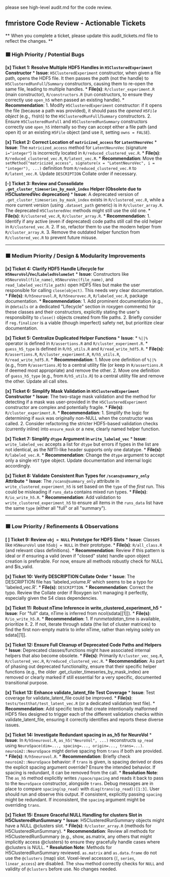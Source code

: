 please see high-level audit.md for the code review.

## fmristore Code Review - Actionable Tickets

** When you complete a ticket, please update this audit_tickets.md file to reflect the changes. **

### 🟥 High Priority / Potential Bugs

**[x] Ticket 1: Resolve Multiple HDF5 Handles in `H5ClusteredExperiment` Constructor**
    *   **Issue**: `H5ClusteredExperiment` constructor, when given a file path, opens the HDF5 file. It then passes the *path* (not the handle) to `H5ClusteredRunFull`/`Summary` constructors, causing them to re-open the same file, leading to multiple handles.
    *   **File(s)**: `R/cluster_experiment.R` (main constructor), `R/constructors.R` (run constructors, to ensure they correctly use `open_h5` when passed an existing handle).
    *   **Recommendation**:
        1.  Modify `H5ClusteredExperiment` constructor: if it opens the file (because a path was provided), it should pass the *opened `H5File` object* (e.g., `fh$h5`) to the `H5ClusteredRunFull`/`Summary` constructors.
        2.  Ensure `H5ClusteredRunFull` and `H5ClusteredRunSummary` constructors correctly use `open_h5` internally so they can accept either a file path (and open it) or an existing `H5File` object (and use it, setting `owns = FALSE`).

**[x] Ticket 2: Correct Location of `matricized_access` for `LatentNeuroVec`**
    *   **Issue**: The `matricized_access` method for `LatentNeuroVec` (signature `i="integer"`) is incorrectly located in `R/reduced_clustered_vec.R`.
    *   **File(s)**: `R/reduced_clustered_vec.R`, `R/latent_vec.R`.
    *   **Recommendation**: Move the `setMethod("matricized_access", signature(x = "LatentNeuroVec", i = "integer"), ...)` definition from `R/reduced_clustered_vec.R` to `R/latent_vec.R`. Update `DESCRIPTION` Collate order if necessary.

**[-] Ticket 3: Review and Consolidate `.get_cluster_timeseries_by_mask_index` Helper (Obsolete due to H5ClusteredVec deprecation)**
    *   **Issue**: A deprecated version of `.get_cluster_timeseries_by_mask_index` exists in `R/clustered_vec.R`, while a more current version (using `.dataset_path` generic) is in `R/cluster_array.R`. The deprecated `H5ClusteredVec` methods might still use the old one.
    *   **File(s)**: `R/clustered_vec.R`, `R/cluster_array.R`.
    *   **Recommendation**:
        1.  Identify if any active (even if deprecated) code paths still call the old helper in `R/clustered_vec.R`.
        2.  If so, refactor them to use the modern helper from `R/cluster_array.R`.
        3.  Remove the outdated helper function from `R/clustered_vec.R` to prevent future misuse.

---

### 🟧 Medium Priority / Design & Modularity Improvements

**[x] Ticket 4: Clarify HDF5 Handle Lifecycle for `H5NeuroVol`/`Vec`/`LabeledVolumeSet`**
    *   **Issue**: Constructors like `H5NeuroVol(file_name)`, `H5NeuroVec(file_name)`, and `read_labeled_vec(file_path)` open HDF5 files but make the user responsible for calling `close(object)`. This needs very clear documentation.
    *   **File(s)**: `R/h5neurovol.R`, `R/h5neurovec.R`, `R/labeled_vec.R`, package documentation.
    *   **Recommendation**:
        1.  Add prominent documentation (e.g., in `@details` or a dedicated "Lifecycle" section in roxygen comments) for these classes and their constructors, explicitly stating the user's responsibility to `close()` objects created from file paths.
        2.  Briefly consider if `reg.finalizer` is a viable (though imperfect) safety net, but prioritize clear documentation.

**[x] Ticket 5: Centralize Duplicated Helper Functions**
    *   **Issue**:
        *   `%||%` operator is defined in `R/assertions.R` and `R/cluster_experiment.R`.
        *   `guess_h5_type` is defined in `R/h5_utils.R` and `R/read_write_hdf5.R`.
    *   **File(s)**: `R/assertions.R`, `R/cluster_experiment.R`, `R/h5_utils.R`, `R/read_write_hdf5.R`.
    *   **Recommendation**:
        1.  Move one definition of `%||%` (e.g., from `R/assertions.R`) to a central utility file (or keep in `R/assertions.R` if deemed most appropriate) and remove the other.
        2.  Move one definition of `guess_h5_type` (e.g., from `R/h5_utils.R`) to a central utility file and remove the other. Update all call sites.

**[x] Ticket 6: Simplify Mask Validation in `H5ClusteredExperiment` Constructor**
    *   **Issue**: The two-stage mask validation and the method for detecting if a mask was user-provided in the `H5ClusteredExperiment` constructor are complex and potentially fragile.
    *   **File(s)**: `R/cluster_experiment.R`.
    *   **Recommendation**:
        1.  Simplify the logic for determining if `mask` was originally non-NULL when the constructor was called.
        2.  Consider refactoring the stricter HDF5-based validation checks (currently inline) into `ensure_mask` or a new, clearly named helper function.

**[x] Ticket 7: Simplify `dtype` Argument in `write_labeled_vec`**
    *   **Issue**: `write_labeled_vec` accepts a list for `dtype` but errors if types in the list are not identical, as the NIfTI-like header supports only one datatype.
    *   **File(s)**: `R/labeled_vec.R`.
    *   **Recommendation**: Change the `dtype` argument to accept only a single `H5T` type object. Update documentation and internal logic accordingly.

**[x] Ticket 8: Validate Consistent Run Types for `/scans@summary_only` Attribute**
    *   **Issue**: The `/scans@summary_only` attribute in `write_clustered_experiment_h5` is set based on the `type` of the *first* run. This could be misleading if `runs_data` contains mixed run types.
    *   **File(s)**: `R/io_write_h5.R`.
    *   **Recommendation**: Add validation to `write_clustered_experiment_h5` to ensure all items in the `runs_data` list have the same `type` (either all "full" or all "summary").

---

### 🟦 Low Priority / Refinements & Observations

**[ ] Ticket 9: Review `obj = NULL` Prototype for HDF5 Slots**
    *   **Issue**: Classes like `H5NeuroVol` use `h5obj = NULL` in their prototype.
    *   **File(s)**: `R/all_class.R` (and relevant class definitions).
    *   **Recommendation**: Review if this pattern is ideal or if ensuring a valid (even if "closed" state) handle upon object creation is preferable. For now, ensure all methods robustly check for NULL and $is_valid.

**[x] Ticket 10: Verify DESCRIPTION Collate Order**
    *   **Issue**: The DESCRIPTION file has 'labeled_volume.R' which seems to be a typo for 'labeled_vec.R'.
    *   **File(s)**: `DESCRIPTION`.
    *   **Recommendation**: Correct the typo. Review the Collate order if Roxygen isn't managing it perfectly, especially given the S4 class dependencies.

**[x] Ticket 11: Robust nTime Inference in write_clustered_experiment_h5**
    *   **Issue**: For "full" data, nTime is inferred from ncol(sdata[[1]]).
    *   **File(s)**: `R/io_write_h5.R`.
    *   **Recommendation**:
        1.  If run$metadata$n_time is available, prioritize it.
        2.  If not, iterate through sdata (the list of cluster matrices) to find the first non-empty matrix to infer nTime, rather than relying solely on sdata[[1]].

**[x] Ticket 12: Ensure Full Cleanup of Deprecated Code Paths and Helpers**
    *   **Issue**: Deprecated classes/functions might have associated internal helpers that also become obsolete.
    *   **File(s)**: Primarily `R/cluster_vec_seq.R`, `R/clustered_vec.R`, `R/reduced_clustered_vec.R`.
    *   **Recommendation**: As part of phasing out deprecated functionality, ensure that their specific helper functions (e.g., the older .get_cluster_timeseries_by_mask_index) are removed or clearly marked if still essential for a very specific, documented transitional purpose.

**[x] Ticket 13: Enhance validate_latent_file Test Coverage**
    *   **Issue**: Test coverage for validate_latent_file could be improved.
    *   **File(s)**: `tests/testthat/test_latent_vec.R` (or a dedicated validation test file).
    *   **Recommendation**: Add specific tests that create intentionally malformed HDF5 files designed to trigger each of the different validation checks within validate_latent_file, ensuring it correctly identifies and reports these diverse issues.

**[x] Ticket 14: Investigate Redundant spacing in as_h5 for NeuroVol**
    *   **Issue**: In `R/h5neurovol.R`, `as_h5("NeuroVol", ...)` reconstructs `sp_read` using `NeuroSpace(dim=..., spacing=..., origin=..., trans=...)`. `neuroim2::NeuroSpace` might derive spacing from `trans` if both are provided.
    *   **File(s)**: `R/h5neurovol.R`.
    *   **Recommendation**: Briefly check `neuroim2::NeuroSpace` behavior: if `trans` is given, is spacing derived or does the explicit spacing argument override? Ensure the intended behavior. If spacing is redundant, it can be removed from the call.
    *   **Resolution Note**: The `as_h5` method explicitly writes `/space/spacing` and reads it back to pass to the `NeuroSpace` constructor, alongside `trans`. Debug messages are in place to compare `spacing(sp_read)` with `diag(trans(sp_read))[1:3]`. User should run and observe this output. If consistent, explicitly passing `spacing` might be redundant. If inconsistent, the `spacing` argument might be overriding `trans`.

**[x] Ticket 15: Ensure Graceful NULL Handling for clusters Slot in H5ClusteredRunSummary**
    *   **Issue**: H5ClusteredRunSummary objects might have a NULL @clusters slot.
    *   **File(s)**: `R/cluster_array.R` (methods for H5ClusteredRunSummary).
    *   **Recommendation**: Review all methods for H5ClusteredRunSummary (e.g., show, as.matrix, any others that might implicitly access @clusters) to ensure they gracefully handle cases where @clusters is NULL.
    *   **Resolution Note**: Methods for H5ClusteredRunSummary reviewed. `as.matrix` and `as.data.frame` do not use the `@clusters` (map) slot. Voxel-level accessors (`[`, `series`, `linear_access`) are disabled. The `show` method correctly checks for `NULL` and validity of `@clusters` before use. No changes needed.
